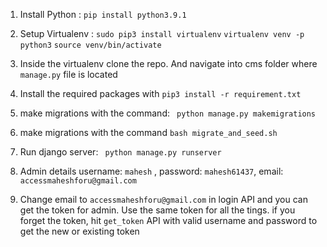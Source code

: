 1. Install Python : ```pip install python3.9.1```

2. Setup Virtualenv : ```sudo pip3 install virtualenv```
                      ```virtualenv venv -p python3```
                      ```source venv/bin/activate```

3. Inside the virtualenv clone the repo. And navigate into cms folder where ```manage.py``` file is located


4. Install the required packages with ```pip3 install -r requirement.txt```

5. make migrations with the command: ``` python manage.py makemigrations```
   
6. make migrations with the command ```bash migrate_and_seed.sh ```      
   
7. Run django server: ``` python manage.py runserver```

8. Admin details username: ```mahesh``` , password: ```mahesh61437```, email: ```accessmaheshforu@gmail.com```

9. Change email to ```accessmaheshforu@gmail.com``` in login API and you can get the token for admin.
Use the same token for all the tings. if you forget the token, hit ```get_token``` API with valid username and password to get the new or existing token
